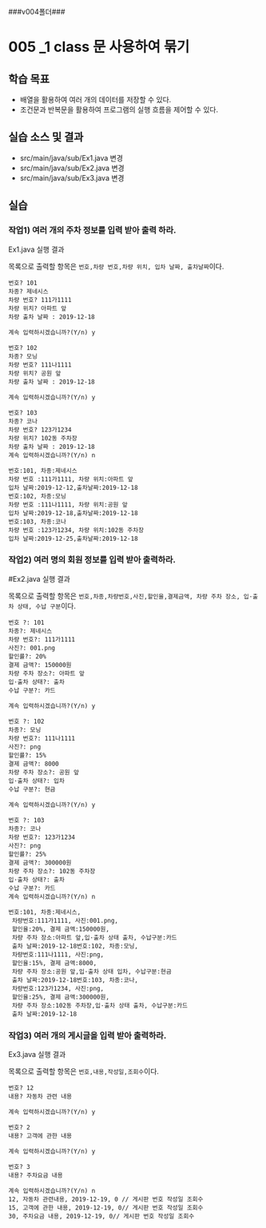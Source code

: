 ###v004폴더###

# 005 _1 class 문 사용하여 묶기

## 학습 목표

- 배열을 활용하여 여러 개의 데이터를 저장할 수 있다.
- 조건문과 반복문을 활용하여 프로그램의 실행 흐름을 제어할 수 있다.

## 실습 소스 및 결과

- src/main/java/sub/Ex1.java 변경
- src/main/java/sub/Ex2.java 변경
- src/main/java/sub/Ex3.java 변경

## 실습

### 작업1) 여러 개의 주차 정보를 입력 받아 출력 하라.

Ex1.java 실행 결과

목록으로 출력할 항목은 `번호,차량 번호,차량 위치, 입차 날짜, 출차날짜`이다.

```
번호? 101
차종? 제네시스
차량 번호? 111가1111
차량 위치? 아파트 앞
차량 출차 날짜 : 2019-12-18

계속 입력하시겠습니까?(Y/n) y

번호? 102
차종? 모닝
차량 번호? 111나1111
차량 위치? 공원 앞
차량 출차 날짜 : 2019-12-18

계속 입력하시겠습니까?(Y/n) y

번호? 103
차종? 코나
차량 번호? 123가1234
차량 위치? 102동 주차장
차량 출차 날짜 : 2019-12-18
계속 입력하시겠습니까?(Y/n) n

번호:101, 차종:제네시스
차량 번호 :111가1111, 차량 위치:아파트 앞
입차 날짜:2019-12-12,출차날짜:2019-12-18
번호:102, 차종:모닝
차량 번호 :111나1111, 차량 위치:공원 앞
입차 날짜:2019-12-18,출차날짜:2019-12-18
번호:103, 차종:코나
차량 번호 :123가1234, 차량 위치:102동 주차장
입차 날짜:2019-12-25,출차날짜:2019-12-18

```

### 작업2) 여러 명의 회원 정보를 입력 받아 출력하라.

#Ex2.java 실행 결과

목록으로 출력할 항목은 `번호,차종,차량번호,사진,할인율,결제금액,
                               차량 주차 장소, 입·출차 상태, 수납 구분`이다.

```
번호 ?: 101
차종?: 제네시스
차량 번호?: 111가1111
사진?: 001.png
할인률?: 20%
결제 금액?: 150000원
차량 주차 장소?: 아파트 앞
입·출차 상태?: 출차
수납 구분?: 카드

계속 입력하시겠습니까?(Y/n) y

번호 ?: 102
차종?: 모닝
차량 번호?: 111나1111
사진?: png
할인률?: 15%
결제 금액?: 8000
차량 주차 장소?: 공원 앞
입·출차 상태?: 입차
수납 구분?: 현금

계속 입력하시겠습니까?(Y/n) y

번호 ?: 103
차종?: 코나
차량 번호?: 123가1234
사진?: png
할인률?: 25%
결제 금액?: 300000원
차량 주차 장소?: 102동 주차장
입·출차 상태?: 출차
수납 구분?: 카드
계속 입력하시겠습니까?(Y/n) n

번호:101, 차종:제네시스,
 차량번호:111가1111, 사진:001.png,
 할인율:20%, 결제 금액:150000원,
 차량 주차 장소:아파트 앞,입·출차 상태 출차, 수납구분:카드
 출차 날짜:2019-12-18번호:102, 차종:모닝,
 차량번호:111나1111, 사진:png,
 할인율:15%, 결제 금액:8000,
 차량 주차 장소:공원 앞,입·출차 상태 입차, 수납구분:현금
 출차 날짜:2019-12-18번호:103, 차종:코나,
 차량번호:123가1234, 사진:png,
 할인율:25%, 결제 금액:300000원,
 차량 주차 장소:102동 주차장,입·출차 상태 출차, 수납구분:카드
 출차 날짜:2019-12-18
```

### 작업3) 여러 개의 게시글을 입력 받아 출력하라.

Ex3.java 실행 결과

목록으로 출력할 항목은 `번호,내용,작성일,조회수`이다.

```
번호? 12
내용? 자동차 관련 내용

계속 입력하시겠습니까?(Y/n) y

번호? 2
내용? 고객에 관한 내용

계속 입력하시겠습니까?(Y/n) y

번호? 3
내용? 주차요금 내용

계속 입력하시겠습니까?(Y/n) n
12, 자동차 관련내용, 2019-12-19, 0 // 게시판 번호 작성일 조회수
15, 고객에 관한 내용, 2019-12-19, 0// 게시판 번호 작성일 조회수
30, 주차요금 내용, 2019-12-19, 0// 게시판 번호 작성일 조회수

```
